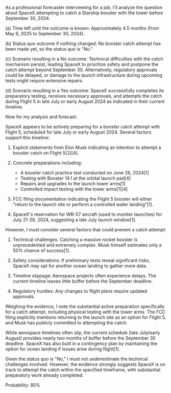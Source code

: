 As a professional forecaster interviewing for a job, I'll analyze the question about SpaceX attempting to catch a Starship booster with the tower before September 30, 2024.

(a) Time left until the outcome is known: Approximately 4.5 months (from May 6, 2025 to September 30, 2024).

(b) Status quo outcome if nothing changed: No booster catch attempt has been made yet, so the status quo is "No."

(c) Scenario resulting in a No outcome: Technical difficulties with the catch mechanism persist, leading SpaceX to prioritize safety and postpone the catch attempt beyond September 30. Alternatively, regulatory approvals could be delayed, or damage to the launch infrastructure during upcoming tests might require extensive repairs.

(d) Scenario resulting in a Yes outcome: SpaceX successfully completes its preparatory testing, receives necessary approvals, and attempts the catch during Flight 5 in late July or early August 2024 as indicated in their current timeline.

Now for my analysis and forecast:

SpaceX appears to be actively preparing for a booster catch attempt with Flight 5, scheduled for late July or early August 2024. Several factors support this timeline:

1. Explicit statements from Elon Musk indicating an intention to attempt a booster catch on Flight 5[2][4].

2. Concrete preparations including:
   - A booster catch practice test conducted on June 26, 2024[1]
   - Testing with Booster 14.1 at the orbital launch pad[4]
   - Repairs and upgrades to the launch tower arms[1]
   - Controlled impact testing with the tower arms[1][4]

3. FCC filing documentation indicating the Flight 5 booster will either "return to the launch site or perform a controlled water landing"[1].

4. SpaceX's reservation for WB-57 aircraft (used to monitor launches) for July 21-28, 2024, suggesting a late July launch window[1].

However, I must consider several factors that could prevent a catch attempt:

1. Technical challenges: Catching a massive rocket booster is unprecedented and extremely complex. Musk himself estimates only a 50% chance of success[1].

2. Safety considerations: If preliminary tests reveal significant risks, SpaceX may opt for another ocean landing to gather more data.

3. Timeline slippage: Aerospace projects often experience delays. The current timeline leaves little buffer before the September deadline.

4. Regulatory hurdles: Any changes to flight plans require updated approvals.

Weighing the evidence, I note the substantial active preparation specifically for a catch attempt, including physical testing with the tower arms. The FCC filing explicitly mentions returning to the launch site as an option for Flight 5, and Musk has publicly committed to attempting the catch.

While aerospace timelines often slip, the current schedule (late July/early August) provides nearly two months of buffer before the September 30 deadline. SpaceX has also built in a contingency plan by maintaining the option for ocean landing if issues arise during flight[1].

Given the status quo is "No," I must not underestimate the technical challenges involved. However, the evidence strongly suggests SpaceX is on track to attempt the catch within the specified timeframe, with substantial preparatory work already completed.

Probability: 85%
